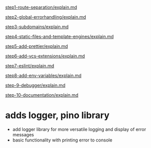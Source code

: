 [step1-route-separation/explain.md](https://github.com/dheeraj-br/random/blob/step1-route-seperation/explain.md)

[step2-global-errorhandling/explain.md](https://github.com/dheeraj-br/random/blob/step2-global-errorhandling/explain.md)

[step3-subdomains/explain.md](https://github.com/dheeraj-br/random/blob/step3-subdomains/explain.md)

[step4-static-files-and-template-engines/explain.md](https://github.com/dheeraj-br/random/blob/step4-static-files-and-template-engines/explain.md)

[step5-add-prettier/explain.md](https://github.com/dheeraj-br/random/blob/step5-add-prettier/explain.md)

[step6-add-vcs-extensions/explain.md](https://github.com/dheeraj-br/random/blob/step6-add-vcs-extentions/explain.md)

[step7-eslint/explain.md](https://github.com/dheeraj-br/random/blob/step7-eslint/explain.md)

[step8-add-env-variables/explain.md](https://github.com/dheeraj-br/random/blob/step8-add-env-variables/explain.md)

[step-9-debugger/explain.md](https://github.com/dheeraj-br/random/blob/step-9-debugger/explain.md)

[step-10-documentation/explain.md](https://github.com/dheeraj-br/random/blob/step-10-documentation/explain.md)

# adds logger, pino library 
-   add logger library for more versatile logging and display of error messages
-   basic functionality with printing error to console